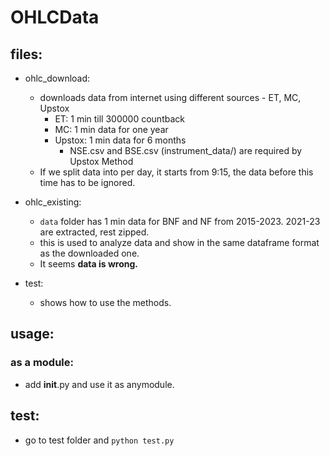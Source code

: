 # OHLCData

## files:

- ohlc_download:
  * downloads data from internet using different sources - ET, MC, Upstox
     - ET: 1 min till 300000 countback
     - MC: 1 min data for one year
     - Upstox: 1 min data for 6 months
       * NSE.csv and BSE.csv (instrument_data/) are required by Upstox Method
  * If we split data into per day, it starts from 9:15, the data before this time has to be ignored.

- ohlc_existing:
  * ```data``` folder has 1 min data for BNF and NF from 2015-2023. 2021-23 are extracted, rest zipped.
  * this is used to analyze data and show in the same dataframe format as the downloaded one.
  * It seems **data is wrong.**
 
- test:
  * shows how to use the methods.


## usage:
### as a module:
- add __init__.py and use it as anymodule.

## test:
- go to test folder and ```python test.py```
